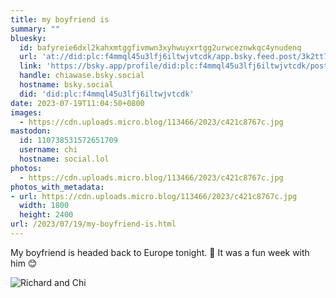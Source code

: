 ```yaml
---
title: my boyfriend is
summary: ""
bluesky:
  id: bafyreie6dxl2kahxmtggfivmwn3xyhwuyxrtgg2urwceznwkqc4ynudenq
  url: 'at://did:plc:f4mmql45u3lfj6iltwjvtcdk/app.bsky.feed.post/3k2tt7xdgc523'
  link: 'https://bsky.app/profile/did:plc:f4mmql45u3lfj6iltwjvtcdk/post/3k2tt7xdgc523'
  handle: chiawase.bsky.social
  hostname: bsky.social
  did: 'did:plc:f4mmql45u3lfj6iltwjvtcdk'
date: 2023-07-19T11:04:50+0800
images:
  - https://cdn.uploads.micro.blog/113466/2023/c421c8767c.jpg
mastodon:
  id: 110738531572651709
  username: chi
  hostname: social.lol
photos:
  - https://cdn.uploads.micro.blog/113466/2023/c421c8767c.jpg
photos_with_metadata:
- url: https://cdn.uploads.micro.blog/113466/2023/c421c8767c.jpg
  width: 1800
  height: 2400
url: /2023/07/19/my-boyfriend-is.html
---
```


My boyfriend is headed back to Europe tonight. 🤧 It was a fun week with him 😊

![Richard and Chi](https://chisenires.design/uploads/2023/c421c8767c.jpg)

